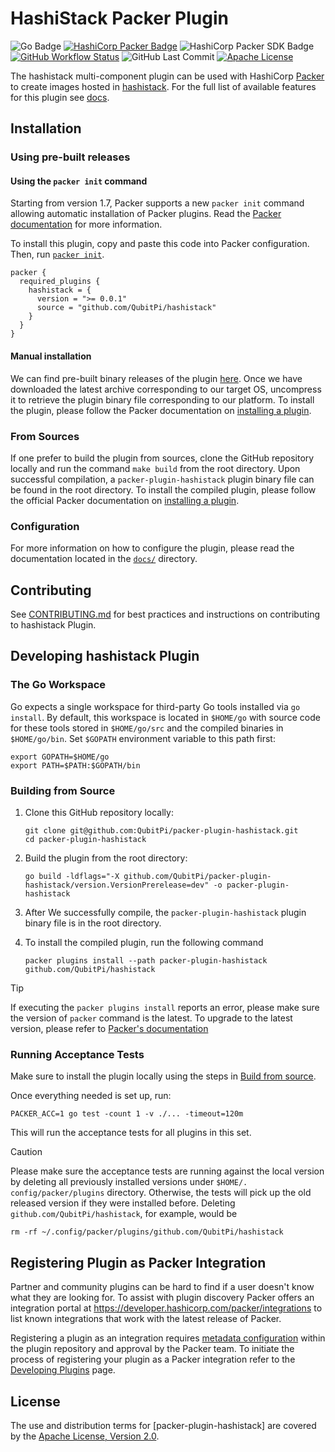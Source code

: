 HashiStack Packer Plugin
========================

![Go Badge][Go Badge]
[![HashiCorp Packer Badge][HashiCorp Packer Badge]][HashiCorp Packer URL]
![HashiCorp Packer SDK Badge][HashiCorp Packer SDK Badge]
[![GitHub Workflow Status][GitHub Workflow Status badge]][GitHub Workflow Status URL]
![GitHub Last Commit]
[![Apache License][Apache License Badge]][Apache License, Version 2.0]

The hashistack multi-component plugin can be used with HashiCorp [Packer][HashiCorp Packer] to create images hosted in
[hashistack]. For the full list of available features for this plugin see [docs](./docs).

Installation
------------

### Using pre-built releases

#### Using the `packer init` command

Starting from version 1.7, Packer supports a new `packer init` command allowing automatic installation of Packer
plugins. Read the [Packer documentation][HashiCorp Packer init] for more information.

To install this plugin, copy and paste this code into Packer configuration. Then, run
[`packer init`][HashiCorp Packer init].

```hcl
packer {
  required_plugins {
    hashistack = {
      version = ">= 0.0.1"
      source = "github.com/QubitPi/hashistack"
    }
  }
}
```

#### Manual installation

We can find pre-built binary releases of the plugin
[here](https://github.com/QubitPi/packer-plugin-hashistack/releases). Once we have downloaded the latest archive
corresponding to our target OS, uncompress it to retrieve the plugin binary file corresponding to our platform. To
install the plugin, please follow the Packer documentation on
[installing a plugin][HashiCorp Packer installing a plugin].

### From Sources

If one prefer to build the plugin from sources, clone the GitHub repository locally and run the command `make build`
from the root directory. Upon successful compilation, a `packer-plugin-hashistack` plugin binary file can be found in
the root directory. To install the compiled plugin, please follow the official Packer documentation on
[installing a plugin][HashiCorp Packer installing a plugin].

### Configuration

For more information on how to configure the plugin, please read the documentation located in the [`docs/`](docs)
directory.

Contributing
------------

See [CONTRIBUTING.md](.github/CONTRIBUTING.md) for best practices and instructions on contributing to hashistack
Plugin.

Developing hashistack Plugin
-------------------------------

### The Go Workspace

Go expects a single workspace for third-party Go tools installed via `go install`. By default, this workspace is located
in `$HOME/go` with source code for these tools stored in `$HOME/go/src` and the compiled binaries in `$HOME/go/bin`. Set
`$GOPATH` environment variable to this path first:

```shell
export GOPATH=$HOME/go
export PATH=$PATH:$GOPATH/bin
```

### Building from Source

1. Clone this GitHub repository locally:

   ```shell
   git clone git@github.com:QubitPi/packer-plugin-hashistack.git
   cd packer-plugin-hashistack
   ```

2. Build the plugin from the root directory:

   ```shell 
   go build -ldflags="-X github.com/QubitPi/packer-plugin-hashistack/version.VersionPrerelease=dev" -o packer-plugin-hashistack
   ```

3. After We successfully compile, the `packer-plugin-hashistack` plugin binary file is in the root directory.

4. To install the compiled plugin, run the following command

   ```shell
   packer plugins install --path packer-plugin-hashistack github.com/QubitPi/hashistack
   ```

> [!TIP]
>
> If executing the `packer plugins install` reports an error, please make sure the version of `packer` command is the
> latest. To upgrade to the latest version, please refer to
> [Packer's documentation](https://developer.hashicorp.com/packer/tutorials/docker-get-started/get-started-install-cli)

### Running Acceptance Tests

Make sure to install the plugin locally using the steps in [Build from source](#building-from-source).

Once everything needed is set up, run:

```shell
PACKER_ACC=1 go test -count 1 -v ./... -timeout=120m
```

This will run the acceptance tests for all plugins in this set.

> [!CAUTION]
> 
> Please make sure the acceptance tests are running against the local version by deleting all previously installed
> versions under `$HOME/. config/packer/plugins` directory. Otherwise, the tests will pick up the old released version
> if they were installed before. Deleting `github.com/QubitPi/hashistack`, for example, would be
> 
> ```console
> rm -rf ~/.config/packer/plugins/github.com/QubitPi/hashistack
> ```

## Registering Plugin as Packer Integration

Partner and community plugins can be hard to find if a user doesn't know what
they are looking for. To assist with plugin discovery Packer offers an integration
portal at https://developer.hashicorp.com/packer/integrations to list known integrations
that work with the latest release of Packer.

Registering a plugin as an integration requires [metadata configuration](./metadata.hcl) within the plugin
repository and approval by the Packer team. To initiate the process of registering your
plugin as a Packer integration refer to the [Developing Plugins](https://developer.hashicorp.com/packer/docs/plugins/creation#registering-plugins) page.

License
-------

The use and distribution terms for [packer-plugin-hashistack] are covered by the [Apache License, Version 2.0].

[Apache License Badge]: https://img.shields.io/badge/Apache%202.0-F25910.svg?style=for-the-badge&logo=Apache&logoColor=white
[Apache License, Version 2.0]:  https://www.apache.org/licenses/LICENSE-2.0

[GitHub Last Commit]: https://img.shields.io/github/last-commit/QubitPi/packer-plugin-hashistack/master?logo=github&style=for-the-badge
[GitHub Workflow Status badge]: https://img.shields.io/github/actions/workflow/status/QubitPi/packer-plugin-hashistack/ci-cd.yml?branch=master&logo=github&style=for-the-badge
[GitHub Workflow Status URL]: https://github.com/QubitPi/packer-plugin-hashistack/actions/workflows/ci-cd.yml
[Go Badge]: https://img.shields.io/badge/Go%20>=%201.20-00ADD8?style=for-the-badge&logo=go&logoColor=white

[hashistack]: https://hashistack.org/
[HashiCorp Packer]: https://packer.qubitpi.org/packer/docs
[HashiCorp Packer init]: https://packer.qubitpi.org/packer/docs/commands/init
[HashiCorp Packer installing a plugin]: https://packer.qubitpi.org/packer/docs/plugins#installing-plugins
[HashiCorp Packer SDK Badge]: https://img.shields.io/badge/Packer%20Plugin%20SDK>=%20v0.5.2-000000?style=for-the-badge&logo=hashicorp&logoColor=white
[HashiCorp Packer SDK URL]: https://github.com/hashicorp/packer-plugin-sdk
[HashiCorp Packer Badge]: https://img.shields.io/badge/Packer%20>=%20v1.11.0-02A8EF?style=for-the-badge&logo=Packer&logoColor=white
[HashiCorp Packer URL]: https://packer.qubitpi.org/packer/docs
